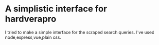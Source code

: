 # A simplistic interface for hardverapro
I tried to make a simple interface for the scraped search queries.
I've used node,express,vue,plain css.
